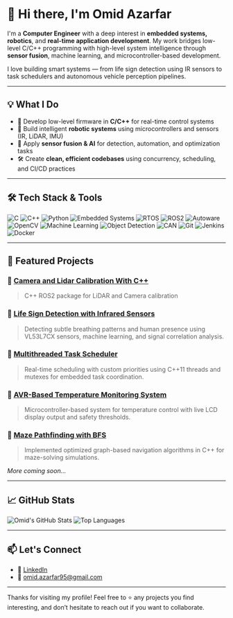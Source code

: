 # 👋 Hi there, I'm Omid Azarfar

I'm a **Computer Engineer** with a deep interest in **embedded systems, robotics**, and **real-time application development**. My work bridges low-level C/C++ programming with high-level system intelligence through **sensor fusion**, machine learning, and microcontroller-based development.

I love building smart systems — from life sign detection using IR sensors to task schedulers and autonomous vehicle perception pipelines.

---

## 💡 What I Do

- 🔧 Develop low-level firmware in **C/C++** for real-time control systems
- 🤖 Build intelligent **robotic systems** using microcontrollers and sensors (IR, LiDAR, IMU)
- 🧠 Apply **sensor fusion & AI** for detection, automation, and optimization tasks
- 🛠️ Create **clean, efficient codebases** using concurrency, scheduling, and CI/CD practices

---

## 🛠️ Tech Stack & Tools

![C](https://img.shields.io/badge/C-00599C?style=flat&logo=c&logoColor=white)
![C++](https://img.shields.io/badge/C++-00599C?style=flat&logo=cplusplus&logoColor=white)
![Python](https://img.shields.io/badge/Python-3776AB?style=flat&logo=python&logoColor=white)
![Embedded Systems](https://img.shields.io/badge/Embedded%20Systems-009688?style=flat)
![RTOS](https://img.shields.io/badge/RTOS-607D8B?style=flat)
![ROS2](https://img.shields.io/badge/ROS2-22314E?style=flat&logo=ros&logoColor=white)
![Autoware](https://img.shields.io/badge/Autoware-Auto-0081C9?style=flat)
![OpenCV](https://img.shields.io/badge/OpenCV-27338e?style=flat&logo=opencv&logoColor=white)
![Machine Learning](https://img.shields.io/badge/Machine%20Learning-FF6F00?style=flat)
![Object Detection](https://img.shields.io/badge/Object%20Detection-795548?style=flat)
![CAN](https://img.shields.io/badge/CAN--Bus-FF9800?style=flat)
![Git](https://img.shields.io/badge/Git-F05032?style=flat&logo=git&logoColor=white)
![Jenkins](https://img.shields.io/badge/Jenkins-D24939?style=flat&logo=jenkins&logoColor=white)
![Docker](https://img.shields.io/badge/Docker-2496ED?style=flat&logo=docker&logoColor=white)

---

## 📌 Featured Projects

### 🔹 [Camera and Lidar Calibration With C++](https://github.com/omidazarfar/ros2_camera_lidar_fusion_cpp)
> C++ ROS2 package for LiDAR and Camera calibration

### 🔹 [Life Sign Detection with Infrared Sensors](https://github.com/omidazarfar/...)
> Detecting subtle breathing patterns and human presence using VL53L7CX sensors, machine learning, and signal correlation analysis.

### 🔹 [Multithreaded Task Scheduler](https://github.com/omidazarfar/projects/tree/master/Concurrent%20Task%20Scheduler)
> Real-time scheduling with custom priorities using C++11 threads and mutexes for embedded task coordination.

### 🔹 [AVR-Based Temperature Monitoring System](https://github.com/omidazarfar/projects/tree/master/Embedded%20Temperature%20Monitoring%20and%20Control%20System)
> Microcontroller-based system for temperature control with live LCD display output and safety thresholds.

### 🔹 [Maze Pathfinding with BFS](https://github.com/omidazarfar/projects/tree/master/Maze%20Pathfinding%20Using%20Graph%20Algorithms)
> Implemented optimized graph-based navigation algorithms in C++ for maze-solving simulations.

*More coming soon...*

---

## 📈 GitHub Stats

![Omid's GitHub Stats](https://github-readme-stats.vercel.app/api?username=omidazarfar&show_icons=true&theme=default)
![Top Languages](https://github-readme-stats.vercel.app/api/top-langs/?username=omidazarfar&layout=compact)

---

## 📫 Let's Connect

- 💼 [LinkedIn](https://linkedin.com/in/omidazarfar)
- 💌 omid.azarfar95@gmail.com

---

Thanks for visiting my profile! Feel free to ⭐️ any projects you find interesting, and don’t hesitate to reach out if you want to collaborate.

